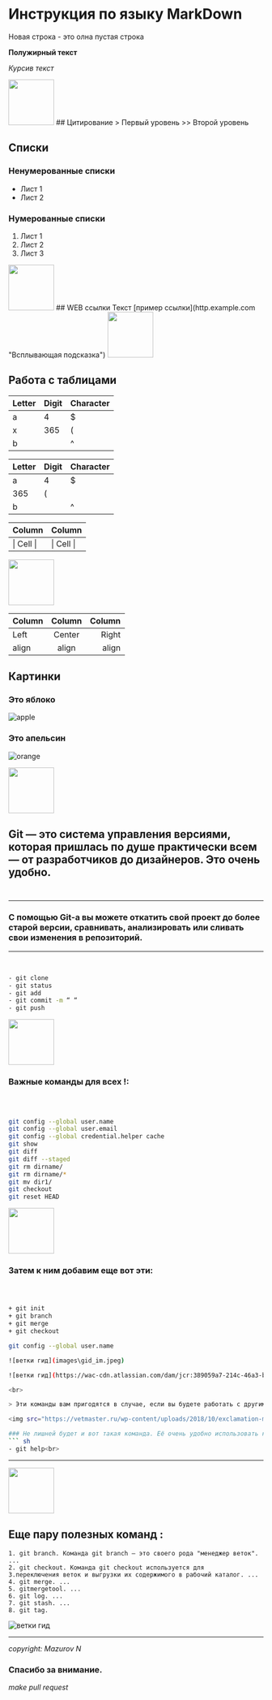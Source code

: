 # Инструкция по языку MarkDown

Новая строка - это олна пустая строка

**Полужирный текст**

*Курсив текст*

<img src="https://vetmaster.ru/wp-content/uploads/2018/10/exclamation-mark-button-symbol-image-download-101865.png" width="90" height="90" />
## Цитирование
> Первый уровень
>> Второй уровень

## Списки
### Ненумерованные списки
* Лист 1
* Лист 2
### Нумерованные списки
1. Лист 1
2. Лист 2
3. Лист 3

<img src="https://vetmaster.ru/wp-content/uploads/2018/10/exclamation-mark-button-symbol-image-download-101865.png" width="90" height="90" />
## WEB ссылки
Текст [пример ссылки](http.example.com "Всплывающая подсказка")

<img src="https://vetmaster.ru/wp-content/uploads/2018/10/exclamation-mark-button-symbol-image-download-101865.png" width="90" height="90" />

## Работа с таблицами

Letter | Digit | Character
------ | ------|----------
a      | 4     | $
x      | 365    | (
b      |       | ^  

Letter|Digit|Character
---|---|---
a|4|$
 |365|(
b| |^  

Column | Column
------ | ------
\| Cell \|| \| Cell \|  

<img src="https://vetmaster.ru/wp-content/uploads/2018/10/exclamation-mark-button-symbol-image-download-101865.png" width="90" height="90" />



Column | Column | Column
:----- | :----: | -----:
Left   | Center | Right
align  | align  | align

## Картинки

### Это яблоко

![apple](apple.jpg)

### Это апельсин

![orange](orange.png)

<img src="https://vetmaster.ru/wp-content/uploads/2018/10/exclamation-mark-button-symbol-image-download-101865.png" width="90" height="90" />



##  Git — это система управления версиями, которая пришлась по душе практически всем — от разработчиков до дизайнеров. Это очень удобно. <br><br>
***

### С помощью Git-a вы можете откатить свой проект до более старой версии, сравнивать, анализировать или сливать свои изменения в репозиторий.

***


<br>

``` sh
- git clone
- git status
- git add
- git commit -m “ “
- git push
```
<img src="https://vetmaster.ru/wp-content/uploads/2018/10/exclamation-mark-button-symbol-image-download-101865.png" width="90" height="90" />

### Важные команды для всех !:
<br>

``` sh

git config --global user.name
git config --global user.email
git config --global credential.helper cache
git show
git diff
git diff --staged
git rm dirname/
git rm dirname/*
git mv dir1/
git checkout
git reset HEAD

```
<img src="https://vetmaster.ru/wp-content/uploads/2018/10/exclamation-mark-button-symbol-image-download-101865.png" width="90" height="90" />

### Затем к ним добавим еще вот эти:

``` sh   



+ git init
+ git branch
+ git merge
+ git checkout
```


``` sh
git config --global user.name

![ветки гид](images\gid_im.jpeg)

![ветки гид](https://wac-cdn.atlassian.com/dam/jcr:389059a7-214c-46a3-bc52-7781b4730301/hero.svg?cdnVersion=447)

<br>

> Эти команды вам пригодятся в случае, если вы будете работать с другими людьми или захотите внести какие-то изменения в проект и протестировать их до создания коммита.

<img src="https://vetmaster.ru/wp-content/uploads/2018/10/exclamation-mark-button-symbol-image-download-101865.png" width="90" height="90" />

### Не лишней будет и вот такая команда. Её очень удобно использовать когда что-то не знаешь:
``` sh
- git help<br>
```

***

<img src="https://vetmaster.ru/wp-content/uploads/2018/10/exclamation-mark-button-symbol-image-download-101865.png" width="90" height="90" />



## Еще пару полезных команд :

    1. git branch. Команда git branch — это своего рода "менеджер веток". ...
    2. git checkout. Команда git checkout используется для
    3.переключения веток и выгрузки их содержимого в рабочий каталог. ...
    4. git merge. ...
    5. gitmergetool. ...
    6. git log. ...
    7. git stash. ...
    8. git tag.

![ветки гид](images\basic-usage.svg)

***
_copyright: Mazurov N_

### Спасибо за внимание.
_make pull request_
